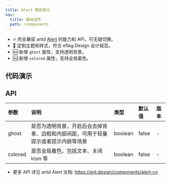 ```yaml
---
title: Alert 警告提示
nav:
  title: 基础组件
  path: /components
---
```


- 🔥 完全兼容 antd [Alert](https://ant.design/components/alert-cn) 的能力和 API，可无缝切换。
- 💄 定制主题和样式，符合 eflag Design 设计规范。
- 🆕 新增 `ghost` 属性，支持透明背景。
- 🆕 新增 `colored` 属性，支持全局着色。

## 代码演示

<!-- prettier-ignore -->
<code src="./demo/style.tsx" title="四种样式" description="共有四种样式 `success`、`info`、`warning`、`error`。"></code>
<code src="./demo/closable.tsx" title="可关闭的警告提示" description="显示关闭按钮，点击可关闭警告提示。"></code>
<code src="./demo/action.tsx" title="操作" description="可以在右上角自定义操作项。"></code>
<code src="./demo/over-length.tsx" title="超长内容"></code>
<code src="./demo/ghost-and-colored.tsx" title="透明背景和全局着色"></code>
<code src="./demo/banner.tsx" iframe="250" title="顶部公告" description="页面顶部通告形式，默认有图标且 `type` 为 'warning'。"></code>
<code src="./demo/loop-banner.tsx" title="轮播的公告" description="配合 [react-text-loop-next](https://npmjs.com/package/react-text-loop-next) 或 [react-fast-marquee](https://npmjs.com/package/react-fast-marquee) 实现消息轮播通知栏。"></code>
<code src="./demo/error-boundary.tsx" title="React 错误处理" description="友好的 [React 错误处理](https://reactjs.org/blog/2017/07/26/error-handling-in-react-16.html) 包裹组件。
"></code>

## API

| 参数 | 说明 | 类型 | 默认值 | 版本 |
| :-- | :-- | :-- | :-- | :-- |
| ghost | 是否为透明背景，开启后会去掉背景、边框和内部间距，可用于轻量提示或者提示内嵌等场景 | boolean | false | - |
| colored | 是否全局着色，包括文本、关闭 icon 等 | boolean | false | - |

- 更多 API 详见 antd Alert 文档: https://ant.design/components/alert-cn
